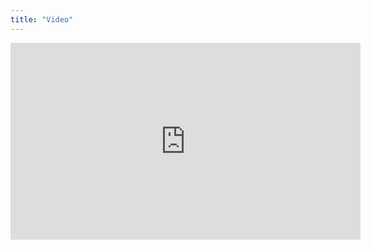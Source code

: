 ```yaml
---
title: "Video"
---
```


<iframe width="560" height="315" src="https://www.youtube.com/embed/yfqwh449II0" frameborder="0" allow="accelerometer; autoplay; encrypted-media; gyroscope; picture-in-picture" allowfullscreen></iframe>
